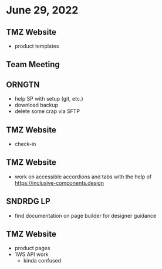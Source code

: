 # June 29, 2022

## TMZ Website
- product templates

## Team Meeting

## ORNGTN
- help SP with setup (git, etc.)
- download backup
- delete some crap via SFTP

## TMZ Website
- check-in

## TMZ Website
- work on accessible accordions and tabs with the help of https://inclusive-components.design

## SNDRDG LP
- find documentation on page builder for designer guidance

## TMZ Website
- product pages
- 1WS API work
	- kinda confused